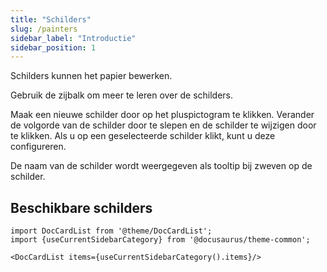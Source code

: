 ```yaml
---
title: "Schilders"
slug: /painters
sidebar_label: "Introductie"
sidebar_position: 1
---
```



Schilders kunnen het papier bewerken.

Gebruik de zijbalk om meer te leren over de schilders.

Maak een nieuwe schilder door op het pluspictogram te klikken. Verander de volgorde van de schilder door te slepen en de schilder te wijzigen door te klikken. Als u op een geselecteerde schilder klikt, kunt u deze configureren.

De naam van de schilder wordt weergegeven als tooltip bij zweven op de schilder.

## Beschikbare schilders

```mdx-code-block
import DocCardList from '@theme/DocCardList';
import {useCurrentSidebarCategory} from '@docusaurus/theme-common';

<DocCardList items={useCurrentSidebarCategory().items}/>
```
